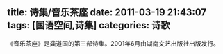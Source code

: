 title: 诗集/音乐茶座
date: 2011-03-19 21:43:07
tags: [国语空间,诗集]
categories: 诗歌
---
 <p>《音乐茶座》是龚道国的第三部诗集。2001年6月由湖南文艺出版社出版发行。</p> 

